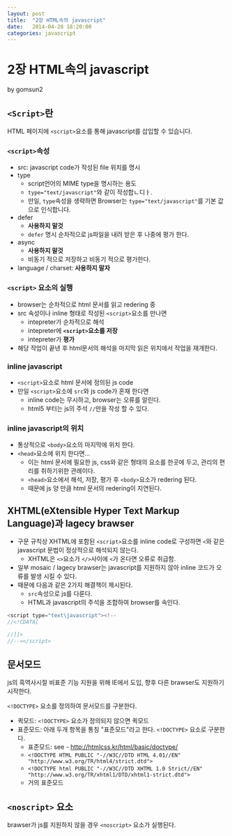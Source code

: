 ```yaml
---
layout: post
title:  "2장 HTML속의 javascript"
date:   2014-04-28 18:20:00
categories: javascript
---
```


# 2장 HTML속의 javascript

by gomsun2

## `<Script>`란

HTML 페이지에 `<script>`요소를 통해 javascript를 삽입할 수 있습니다.

### `<script>`속성

- src: javascript code가 작성된 file 위치를 명시
- type
  - script언어의 MIME type을 명시하는 용도
  - `type="text/javascript"`와 같이 작성합ㄴ디ㅏ.
  - 만일, `type`속성을 생략하면 Browser는 `type="text/javascript"`를 기본 값으로 인식합니다.
- defer
  - **사용하지 말것**
  - `defer` 명시 순차적으로 js파일을 내려 받은 후 나중에 평가 한다.
- async
  - **사용하지 말것**
  - 비동기 적으로 저장하고 비동기 적으로 평가한다.
- language / charset: **사용하지 말자**

### `<script>` 요소의 실행

- browser는 순차적으로 html 문서를 읽고 redering 중
- src 속성이나 inline 형태로 작성된 `<script>`요소를 만나면
  - intepreter가 순차적으로 해석
  - intepreter에 **`<script>`요소를 저장**
  - intepreter가 **평가**
- 해당 작업이 끝낸 후 html문서의 해석을 마지막 읽은 위치에서 작업을 재개한다.

### inline javascript

- `<script>`요소로 html 문서에 정의된 js code
- 만일 `<script>`요소에 `src`와 js code가 혼재 한다면
  - inline code는 무시하고, browser는 오류를 알린다.
  - html5 부터는 js의 주석 `//`만을 작성 할 수 있다.

### inline javascript의 위치

- 통상적으로 `<body>`요소의 마지막에 위치 한다.
- `<head>`요소에 위치 한다면...
  - 이는 html 문서에 필요한 js, css와 같은 형태의 요소를 한곳에 두고, 관리의 편리를 취하기위한 관례이다.
  - `<head>`요소에서 해석, 저장, 평가 후 `<body>`요소가 redering 된다.
  - 때문에 js 양 만큼 html 문서의 redering이 지연된다.

## XHTML(eXtensible Hyper Text Markup Language)과 lagecy brawser

- 구문 규칙상 XHTML에 포함된 `<script>`요소를 inline code로 구성하면 `<`와 같은 javascript 문법이 정상적으로 해석되지 않는다.
  - XHTML은 `<>`요소가 `</>`사이에 `<`가 온다면 오류로 취급함.
- 일부 mosaic / lagecy brawser는 javascript를 지원하지 않아 inline 코드가 오류를 발생 시킬 수 있다.
- 때문에 다음과 같은 2가지 해결책이 제시된다.
  - `src`속성으로 js를 다룬다.
  - HTML과 javascript의 주석을 조합하여 browser를 속인다.

```js
<script type="text\javascript"><!--
//<!CDATA[

//]]>
//--></script>
```

## 문서모드

js의 흑역사시절 비표준 기능 지원을 위해 IE에서 도입, 향후 다른 brawser도 지원하기 시작한다.

`<!DOCTYPE>` 요소를 정의하여 문서모드를 구분한다.

- 퀵모드: `<!DOCTYPE>` 요소가 정의되지 않으면 퀵모드
- 표준모드: 아래 두개 항목을 통칭 "표준모드"라고 한다. `<!DOCTYPE>` 요소로 구분한다.
	- 표준모드: see - http://htmlcss.kr/html/basic/doctype/
    - `<!DOCTYPE HTML PUBLIC "-//W3C//DTD HTML 4.01//EN" "http://www.w3.org/TR/html4/strict.dtd">`
    - `<!DOCTYPE html PUBLIC "-//W3C//DTD XHTML 1.0 Strict//EN" "http://www.w3.org/TR/xhtml1/DTD/xhtml1-strict.dtd">`
	- 거의 표준모드

## `<noscript>` 요소

brawser가 js를 지원하지 않을 경우 `<noscript>` 요소가 실행된다.
